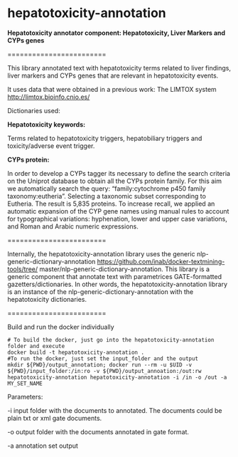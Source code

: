 hepatotoxicity-annotation
========================

<b>Hepatotoxicity annotator component: Hepatotoxicity, Liver Markers and CYPs genes</b>   

========================

This library annotated text with hepatotoxicity terms related to liver findings, liver markers and CYPs genes that are relevant in hepatotoxicity events.  

It uses data that were obtained in a previous work: The LIMTOX system http://limtox.bioinfo.cnio.es/

<p>Dictionaries used:</p>
<b>Hepatotoxicity keywords:</b> 
<p>Terms related to hepatotoxicity triggers, hepatobiliary triggers  and toxicity/adverse event trigger.</p> 
<b>CYPs protein:</b>
<p>In order to develop a CYPs tagger its necessary to define the search criteria on the Uniprot database to obtain all the CYPs protein family.   For this aim we automatically search the query: “family:cytochrome p450 family taxonomy:eutheria”.  Selecting a taxonomic subset corresponding to Eutheria.  The result is 5,835 proteins.
To increase recall, we applied an automatic expansion of the CYP gene names using manual rules to account for typographical variations: hyphenation, lower and upper case variations, and Roman and Arabic numeric expressions. </p>
 
======================== 

Internally, the hepatotoxicity-annotation library uses the generic nlp-generic-dictionary-annotation https://github.com/inab/docker-textmining-tools/tree/
master/nlp-generic-dictionary-annotation. This library is a generic component that annotate text with parametrices GATE-formatted gazetters/dictionaries. In other words, the hepatotoxicity-annotation library is an instance of the nlp-generic-dictionary-annotation with the hepatotoxicity dictionaries.

========================

Build and run the docker individually

	# To build the docker, just go into the hepatotoxicity-annotation folder and execute
	docker build -t hepatotoxicity-annotation .
	#To run the docker, just set the input_folder and the output
	mkdir ${PWD}/output_annotation; docker run --rm -u $UID -v ${PWD}/input_folder:/in:ro -v ${PWD}/output_annoation:/out:rw hepatotoxicity-annotation hepatotoxicity-annotation -i /in -o /out -a MY_SET_NAME	
Parameters:
<p>
-i input folder with the documents to annotated. The documents could be plain txt or xml gate documents.
</p>
<p>
-o output folder with the documents annotated in gate format.
</p>
<p>
-a annotation set output
</p>

		
		
